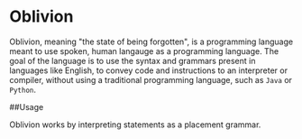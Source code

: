# Oblivion

Oblivion, meaning "the state of being forgotten", is a programming language meant to use spoken, human langauge as a programming language.
The goal of the language is to use the syntax and grammars present in languages like English, to convey code and instructions to an interpreter or compiler,
without using a traditional programming language, such as `Java` or `Python`.

##Usage

Oblivion works by interpreting statements as a placement grammar.